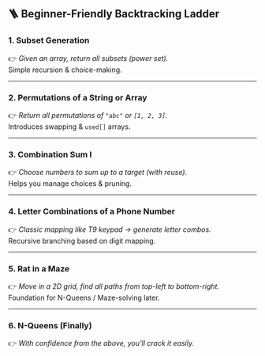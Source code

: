 ## 🪜 Beginner-Friendly Backtracking Ladder

### 1. Subset Generation
👉 *Given an array, return all subsets (power set).*  
Simple recursion & choice-making.

---

### 2. Permutations of a String or Array
👉 *Return all permutations of `"abc"` or `[1, 2, 3]`.*  
Introduces swapping & `used[]` arrays.

---

### 3. Combination Sum I
👉 *Choose numbers to sum up to a target (with reuse).*  
Helps you manage choices & pruning.

---

### 4. Letter Combinations of a Phone Number
👉 *Classic mapping like T9 keypad → generate letter combos.*  
Recursive branching based on digit mapping.

---

### 5. Rat in a Maze
👉 *Move in a 2D grid, find all paths from top-left to bottom-right.*  
Foundation for N-Queens / Maze-solving later.

---

### 6. N-Queens (Finally)
👉 *With confidence from the above, you’ll crack it easily.*
